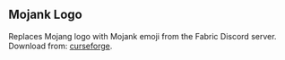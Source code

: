 ## Mojank Logo
Replaces Mojang logo with Mojank emoji from the Fabric Discord server.  
Download from: [curseforge](https://www.curseforge.com/minecraft/mc-mods/mojank-logo).